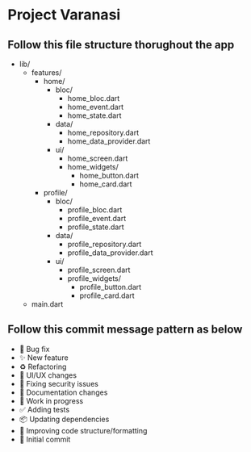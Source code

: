 # Project Varanasi

## Follow this file structure thorughout the app

- lib/
  - features/
    - home/
      - bloc/
        - home_bloc.dart
        - home_event.dart
        - home_state.dart
      - data/
        - home_repository.dart
        - home_data_provider.dart
      - ui/
        - home_screen.dart
        - home_widgets/
          - home_button.dart
          - home_card.dart
    - profile/
      - bloc/
        - profile_bloc.dart
        - profile_event.dart
        - profile_state.dart
      - data/
        - profile_repository.dart
        - profile_data_provider.dart
      - ui/
        - profile_screen.dart
        - profile_widgets/
          - profile_button.dart
          - profile_card.dart
  - main.dart

## Follow this commit message pattern as below

- 🐛 Bug fix
- ✨ New feature
- ♻️ Refactoring
- 💄 UI/UX changes
- 🚨 Fixing security issues
- 📝 Documentation changes
- 🚧 Work in progress
- ✅ Adding tests
- 📦 Updating dependencies
- 🎨 Improving code structure/formatting
- 🎉 Initial commit
